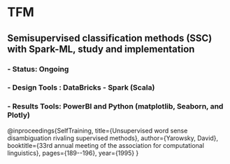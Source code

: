 # TFM 
## Semisupervised classification methods (SSC) with Spark-ML, study and implementation 

### - Status: Ongoing
### - Design Tools : DataBricks - Spark (Scala)
### - Results Tools: PowerBI and Python (matplotlib, Seaborn, and Plotly) 

@inproceedings{SelfTraining,
  title={Unsupervised word sense disambiguation rivaling supervised methods},
  author={Yarowsky, David},
  booktitle={33rd annual meeting of the association for computational linguistics},
  pages={189--196},
  year={1995}
}
